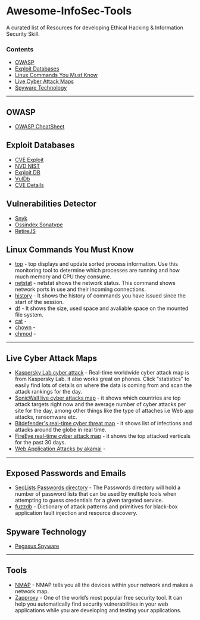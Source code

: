 # Awesome-InfoSec-Tools

A curated list of Resources for developing Ethical Hacking &amp; Information Security Skill.

### Contents

- [OWASP](#owasp)
- [Exploit Databases](#exploit-databases)
- [Linux Commands You Must Know](#linux-commands-you-must-know)
- [Live Cyber Attack Maps](#live-cyber-attack-maps)
- [Spyware Technology](#spyware-technology)

---

## OWASP

- [OWASP CheatSheet](https://cheatsheetseries.owasp.org/index.html)


## Exploit Databases

- [CVE Exploit](https://cve.mitre.org)
- [NVD NIST](https://nvd.nist.gov/)
- [Exploit DB](https://www.exploit-db.com)
- [VulDb](https://vuldb.com)
- [CVE Details](https://www.cvedetails.com)


## Vulnerabilities Detector

- [Snyk](https://snyk.io/)
- [Ossindex Sonatype](https://ossindex.sonatype.org/)
- [RetireJS](https://github.com/RetireJS/retire.js)


## Linux Commands You Must Know

* [top](https://github.com/torvalds/linux/blob/master/tools/perf/util/top.c) - top displays and update sorted process information. Use this monitoring tool to determine which processes are running and how much memory and CPU they consume.
* [netstat](https://github.com/ecki/net-tools/blob/master/netstat.c) - netstat shows the network status. This command shows network ports in use and their incoming connections.
* [history](https://man7.org/linux/man-pages/man3/history.3.html) - It shows the history of commands you have issued since the start of the session.
* [df]() - It shows the size, used space and avaliable space on the mounted file system.
* [cat]() - 
* [chown]() - 
* [chmod]() - 

---

## Live Cyber Attack Maps

* [Kaspersky Lab cyber attack](https://cybermap.kaspersky.com) - Real-time worldwide cyber attack map is from Kaspersky Lab. it also works great on phones. Click "statistics" to easily find lots of details on where the data is coming from and scan the attack rankings for the day.
* [SonicWall live cyber attacks map](https://securitycenter.sonicwall.com/m/page/worldwide-attacks) - it shows which countries are top attack targets right now and the average number of cyber attacks per site for the day, among other things like the type of attaches i.e Web app attacks, ransomware etc.
* [Bitdefender's real-time cyber threat map](https://threatmap.bitdefender.com/) - it shows list of infections and attacks around the globe in real time.
* [FireEye real-time cyber attack map](https://www.fireeye.com/cyber-map/threat-map.html) - it shows the top attacked verticals for the past 30 days.
* [Web Application Attacks by akamai](https://globe.akamai.com/) -

---

## Exposed Passwords and Emails

* [SecLists Passwords directory](https://github.com/danielmiessler/SecLists/tree/master/Passwords) - The Passwords directory will hold a number of password lists that can be used by multiple tools when attempting to guess credentials for a given targeted service.
* [fuzzdb](https://github.com/fuzzdb-project/fuzzdb) - Dictionary of attack patterns and primitives for black-box application fault injection and resource discovery. 


## Spyware Technology

- [Pegasus Spyware](https://youtu.be/G7H9uo3j5FQ)


---

## Tools

* [NMAP](https://nmap.org) - NMAP tells you all the devices within your network and makes a network map.
* [Zapproxy](https://github.com/zaproxy/zaproxy) -  One of the world’s most popular free security tool. It can help you automatically find security vulnerabilities in your web applications while you are developing and testing your applications.



